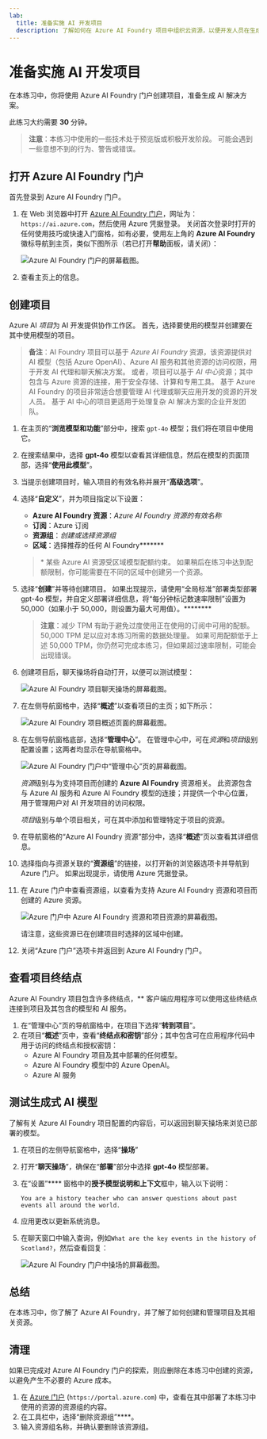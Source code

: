 ```yaml
---
lab:
  title: 准备实施 AI 开发项目
  description: 了解如何在 Azure AI Foundry 项目中组织云资源，以便开发人员在生成 AI 解决方案时取得成功。
---
```


# 准备实施 AI 开发项目

在本练习中，你将使用 Azure AI Foundry 门户创建项目，准备生成 AI 解决方案。

此练习大约需要 **30** 分钟。

> **注意**：本练习中使用的一些技术处于预览版或积极开发阶段。 可能会遇到一些意想不到的行为、警告或错误。

## 打开 Azure AI Foundry 门户

首先登录到 Azure AI Foundry 门户。

1. 在 Web 浏览器中打开 [Azure AI Foundry 门户](https://ai.azure.com)，网址为：`https://ai.azure.com`，然后使用 Azure 凭据登录。 关闭首次登录时打开的任何使用技巧或快速入门窗格，如有必要，使用左上角的 **Azure AI Foundry** 徽标导航到主页，类似下图所示（若已打开**帮助**面板，请关闭）：

    ![Azure AI Foundry 门户的屏幕截图。](./media/ai-foundry-home.png)

1. 查看主页上的信息。

## 创建项目

Azure AI *项目*为 AI 开发提供协作工作区。 首先，选择要使用的模型并创建要在其中使用模型的项目。

> **备注**：AI Foundry 项目可以基于 *Azure AI Foundry* 资源，该资源提供对 AI 模型（包括 Azure OpenAI）、Azure AI 服务和其他资源的访问权限，用于开发 AI 代理和聊天解决方案。 或者，项目可以基于 *AI 中心*资源；其中包含与 Azure 资源的连接，用于安全存储、计算和专用工具。 基于 Azure AI Foundry 的项目非常适合想要管理 AI 代理或聊天应用开发的资源的开发人员。 基于 AI 中心的项目更适用于处理复杂 AI 解决方案的企业开发团队。

1. 在主页的“**浏览模型和功能**”部分中，搜索 `gpt-4o` 模型；我们将在项目中使用它。
1. 在搜索结果中，选择 **gpt-4o** 模型以查看其详细信息，然后在模型的页面顶部，选择“**使用此模型**”。
1. 当提示创建项目时，输入项目的有效名称并展开“**高级选项**”。
1. 选择“**自定义**”，并为项目指定以下设置：
    - **Azure AI Foundry 资源**：*Azure AI Foundry 资源的有效名称*
    - **订阅**：Azure 订阅
    - **资源组**：*创建或选择资源组*
    - **区域**：选择推荐的任何 AI Foundry******\*

    > \* 某些 Azure AI 资源受区域模型配额约束。 如果稍后在练习中达到配额限制，你可能需要在不同的区域中创建另一个资源。

1. 选择“**创建**”并等待创建项目。 如果出现提示，请使用“全局标准”部署类型部署 gpt-4o 模型，并自定义部署详细信息，将“每分钟标记数速率限制”设置为 50,000（如果小于 50,000，则设置为最大可用值）。********

    > **注意**：减少 TPM 有助于避免过度使用正在使用的订阅中可用的配额。 50,000 TPM 足以应对本练习所需的数据处理量。 如果可用配额低于上述 50,000 TPM，你仍然可完成本练习，但如果超过速率限制，可能会出现错误。

1. 创建项目后，聊天操场将自动打开，以便可以测试模型：

    ![Azure AI Foundry 项目聊天操场的屏幕截图。](./media/ai-foundry-chat-playground.png)

1. 在左侧导航窗格中，选择“**概述**”以查看项目的主页；如下所示：

    ![Azure AI Foundry 项目概述页面的屏幕截图。](./media/ai-foundry-project.png)

1. 在左侧导航窗格底部，选择“**管理中心**”。 在管理中心中，可在*资源*和*项目*级别配置设置；这两者均显示在导航窗格中。

    ![Azure AI Foundry 门户中“管理中心”页的屏幕截图。](./media/ai-foundry-management.png)

    *资源*级别与为支持项目而创建的 **Azure AI Foundry** 资源相关。 此资源包含与 Azure AI 服务和 Azure AI Foundry 模型的连接；并提供一个中心位置，用于管理用户对 AI 开发项目的访问权限。

    *项目*级别与单个项目相关，可在其中添加和管理特定于项目的资源。

1. 在导航窗格的“Azure AI Foundry 资源”部分中，选择“**概述**”页以查看其详细信息。
1. 选择指向与资源关联的“**资源组**”的链接，以打开新的浏览器选项卡并导航到 Azure 门户。 如果出现提示，请使用 Azure 凭据登录。
1. 在 Azure 门户中查看资源组，以查看为支持 Azure AI Foundry 资源和项目而创建的 Azure 资源。

    ![Azure 门户中 Azure AI Foundry 资源和项目资源的屏幕截图。](./media/azure-portal-resources.png)

    请注意，这些资源已在创建项目时选择的区域中创建。

1. 关闭“Azure 门户”选项卡并返回到 Azure AI Foundry 门户。

## 查看项目终结点

Azure AI Foundry 项目包含许多终结点，** 客户端应用程序可以使用这些终结点连接到项目及其包含的模型和 AI 服务。

1. 在“管理中心”页的导航窗格中，在项目下选择“**转到项目**”。
1. 在项目“**概述**”页中，查看“**终结点和密钥**”部分；其中包含可在应用程序代码中用于访问的终结点和授权密钥：
    - Azure AI Foundry 项目及其中部署的任何模型。
    - Azure AI Foundry 模型中的 Azure OpenAI。
    - Azure AI 服务

## 测试生成式 AI 模型

了解有关 Azure AI Foundry 项目配置的内容后，可以返回到聊天操场来浏览已部署的模型。

1. 在项目的左侧导航窗格中，选择“**操场**” 
1. 打开“**聊天操场**”，确保在“**部署**”部分中选择 **gpt-4o** 模型部署。
1. 在“设置”**** 窗格中的**授予模型说明和上下文**框中，输入以下说明：

    ```
   You are a history teacher who can answer questions about past events all around the world.
    ```

1. 应用更改以更新系统消息。
1. 在聊天窗口中输入查询，例如`What are the key events in the history of Scotland?`，然后查看回复：

    ![Azure AI Foundry 门户中操场的屏幕截图。](./media/ai-foundry-playground.png)

## 总结

在本练习中，你了解了 Azure AI Foundry，并了解了如何创建和管理项目及其相关资源。

## 清理

如果已完成对 Azure AI Foundry 门户的探索，则应删除在本练习中创建的资源，以避免产生不必要的 Azure 成本。

1. 在 [Azure 门户](https://portal.azure.com) (`https://portal.azure.com`) 中，查看在其中部署了本练习中使用的资源的资源组的内容。
1. 在工具栏中，选择“删除资源组”****。
1. 输入资源组名称，并确认要删除该资源组。

